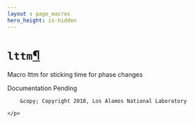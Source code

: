 ```yaml
---
layout : page_macros
hero_height: is-hidden
---
```


<h1><code class="docutils literal notranslate"><span class="pre">lttm</span></code><a class="headerlink" href="#lttm" title="Permalink to this headline">¶</a></h1>
<p>Macro lttm for sticking time for phase changes</p>
<p>Documentation Pending</p>
  <div role="contentinfo">
    <p>
        
        &copy; Copyright 2018, Los Alamos National Laboratory

    </p>
  </div>